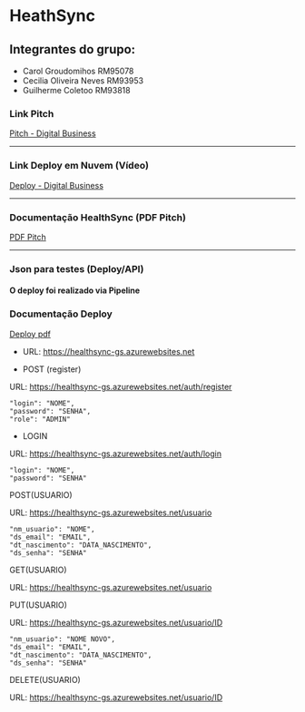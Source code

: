 # HeathSync
## Integrantes do grupo: 
- Carol Groudomihos RM95078
- Cecilia Oliveira Neves RM93953
- Guilherme Coletoo RM93818


### Link Pitch
[Pitch - Digital Business](https://youtu.be/lur6HEaJTy4)

------------

### Link Deploy em Nuvem (Vídeo) 
[Deploy - Digital Business](https://youtu.be/-6uvFp3yDv8?si=8VE1joHDtdNxjraL)

------------

### Documentação HealthSync (PDF Pitch) 
[PDF Pitch](https://github.com/cecilianeves22/gs-heathsync/blob/master/HealthSync.pdf)

----------

### Json para testes (Deploy/API)
#### O deploy foi realizado via Pipeline 

### Documentação Deploy
[Deploy pdf](https://github.com/cecilianeves22/gs-heathsync/blob/master/HealthSync_DevOps.pdf)

- URL:  https://healthsync-gs.azurewebsites.net

- POST (register)
  
URL: https://healthsync-gs.azurewebsites.net/auth/register


    "login": "NOME",
    "password": "SENHA",
    "role": "ADMIN"


- LOGIN


URL: https://healthsync-gs.azurewebsites.net/auth/login

    "login": "NOME",
    "password": "SENHA"



POST(USUARIO)


URL: https://healthsync-gs.azurewebsites.net/usuario


    "nm_usuario": "NOME",
    "ds_email": "EMAIL",
    "dt_nascimento": "DATA_NASCIMENTO",
    "ds_senha": "SENHA"


GET(USUARIO)

URL: https://healthsync-gs.azurewebsites.net/usuario


PUT(USUARIO)


URL: https://healthsync-gs.azurewebsites.net/usuario/ID


    "nm_usuario": "NOME NOVO",
    "ds_email": "EMAIL",
    "dt_nascimento": "DATA_NASCIMENTO",
    "ds_senha": "SENHA"


DELETE(USUARIO)

URL: https://healthsync-gs.azurewebsites.net/usuario/ID
